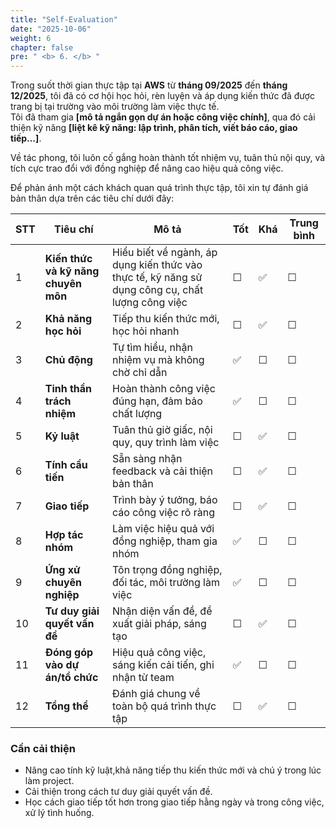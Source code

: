 ```yaml
---
title: "Self-Evaluation"
date: "2025-10-06"
weight: 6
chapter: false
pre: " <b> 6. </b> "
---
```


Trong suốt thời gian thực tập tại **AWS** từ **tháng 09/2025** đến **tháng 12/2025**, tôi đã có cơ hội học hỏi, 
rèn luyện và áp dụng kiến thức đã được trang bị tại trường vào môi trường làm việc thực tế.  
Tôi đã tham gia **[mô tả ngắn gọn dự án hoặc công việc chính]**, qua đó cải thiện kỹ năng 
**[liệt kê kỹ năng: lập trình, phân tích, viết báo cáo, giao tiếp…]**.  

Về tác phong, tôi luôn cố gắng hoàn thành tốt nhiệm vụ, tuân thủ nội quy, và tích cực trao đổi với đồng nghiệp 
để nâng cao hiệu quả công việc.

Để phản ánh một cách khách quan quá trình thực tập, tôi xin tự đánh giá bản thân dựa trên các tiêu chí dưới đây:


| STT | Tiêu chí                            | Mô tả                                                                                            | Tốt | Khá | Trung bình |
| --- | ----------------------------------- | ------------------------------------------------------------------------------------------------ |-----|-----|-------|
| 1   | **Kiến thức và kỹ năng chuyên môn** | Hiểu biết về ngành, áp dụng kiến thức vào thực tế, kỹ năng sử dụng công cụ, chất lượng công việc | ☐   | ✅   | ☐     |
| 2   | **Khả năng học hỏi**                | Tiếp thu kiến thức mới, học hỏi nhanh                                                            | ☐   | ✅   | ☐     |
| 3   | **Chủ động**                        | Tự tìm hiểu, nhận nhiệm vụ mà không chờ chỉ dẫn                                                  | ✅   | ☐   | ☐     |
| 4   | **Tinh thần trách nhiệm**           | Hoàn thành công việc đúng hạn, đảm bảo chất lượng                                                | ✅   | ☐   | ☐     |
| 5   | **Kỷ luật**                         | Tuân thủ giờ giấc, nội quy, quy trình làm việc                                                   | ☐   | ✅   | ☐     |
| 6   | **Tính cầu tiến**                   | Sẵn sàng nhận feedback và cải thiện bản thân                                                     | ☐   | ✅   | ☐     |
| 7   | **Giao tiếp**                       | Trình bày ý tưởng, báo cáo công việc rõ ràng                                                     | ☐   | ✅   | ☐     |
| 8   | **Hợp tác nhóm**                    | Làm việc hiệu quả với đồng nghiệp, tham gia nhóm                                                 | ✅   | ☐   | ☐     |
| 9   | **Ứng xử chuyên nghiệp**            | Tôn trọng đồng nghiệp, đối tác, môi trường làm việc                                              | ✅   | ☐   | ☐     |
| 10  | **Tư duy giải quyết vấn đề**        | Nhận diện vấn đề, đề xuất giải pháp, sáng tạo                                                    | ☐   | ✅   | ☐     |
| 11  | **Đóng góp vào dự án/tổ chức**      | Hiệu quả công việc, sáng kiến cải tiến, ghi nhận từ team                                         | ✅   | ☐   | ☐     |
| 12  | **Tổng thể**                        | Đánh giá chung về toàn bộ quá trình thực tập                                                     | ☐   | ✅   | ☐     |

### Cần cải thiện

* Nâng cao tính kỹ luật,khả năng tiếp thu kiến thức mới và chú ý trong lúc làm project.
* Cải thiện trong cách tư duy giải quyết vấn đề.
* Học cách giao tiếp tốt hơn trong giao tiếp hằng ngày và trong công việc, xử lý tình huống.